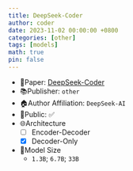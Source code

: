 ```yaml
---
title: DeepSeek-Coder
author: coder
date: 2023-11-02 00:00:00 +0800
categories: [other]
tags: [models]
math: true
pin: false
---
```


- 📙Paper: [DeepSeek-Coder](https://huggingface.co/deepseek-ai/deepseek-coder-6.7b-instruct)
- 📚Publisher: `other`
- 🏠Author Affiliation: `DeepSeek-AI`
- 🔑Public: ✅
- 🌐Architecture
  + [ ] Encoder-Decoder
  + [x] Decoder-Only
- 📏Model Size
  + `1.3B`; `6.7B`; `33B`
